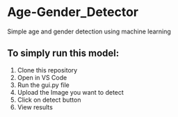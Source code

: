 # Age-Gender_Detector
Simple age and gender detection using machine learning
## To simply run this model:
1. Clone this repository
2. Open in VS Code
3. Run the gui.py file
4. Upload the Image you want to detect
5. Click on detect button
6. View results
